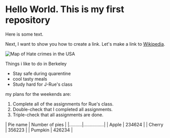 # Hello World. This is my first repository

Here is some text.

Next, I want to show you how to create a link. Let's make a link to [Wikipedia](https://wikipedia.org/).

![Map of Hate crimes in the USA](https://docs.google.com/spreadsheets/d/e/2PACX-1vThnkODyefISbO1PmW7kF393azqE5C0-hrwa_NavnKin6P8DlQ5F79tbWO58mwuw9KH1w_48QnpVCE9/pubchart?oid=274837113&format=image)

Things i like to do in Berkeley

* Stay safe during quarentine
* cool tasty meals
* Study hard for J-Rue's class

my plans for the weekends are:

1. Complete all of the assignments for Rue's class.
2. Double-check that I completed all assignments.
3. Triple-check that all assignments are done.

| Pie name | Number of pies |
|..........|................|
| Apple    | 234624         |
| Cherry   | 356223         |
| Pumpkin  | 426234         |

